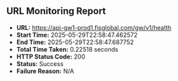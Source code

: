 ## URL Monitoring Report

- **URL:** https://api-gw1-prod1.fisglobal.com/gw/v1/health
- **Start Time:** 2025-05-29T22:58:47.462572
- **End Time:** 2025-05-29T22:58:47.687752
- **Total Time Taken:** 0.22518 seconds
- **HTTP Status Code:** 200
- **Status:** Success
- **Failure Reason:** N/A
